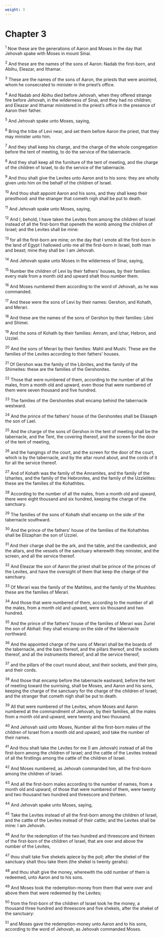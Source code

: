 ```yaml
---
weight: 3
---
```


# Chapter 3

<sup>1</sup> Now these are the generations of Aaron and Moses in the day that Jehovah spake with Moses in mount Sinai. 

<sup>2</sup> And these are the names of the sons of Aaron: Nadab the first-born, and Abihu, Eleazar, and Ithamar. 

<sup>3</sup> These are the names of the sons of Aaron, the priests that were anointed, whom he consecrated to minister in the priest’s office. 

<sup>4</sup> And Nadab and Abihu died before Jehovah, when they offered strange fire before Jehovah, in the wilderness of Sinai, and they had no children; and Eleazar and Ithamar ministered in the priest’s office in the presence of Aaron their father. 

<sup>5</sup> And Jehovah spake unto Moses, saying, 

<sup>6</sup> Bring the tribe of Levi near, and set them before Aaron the priest, that they may minister unto him. 

<sup>7</sup> And they shall keep his charge, and the charge of the whole congregation before the tent of meeting, to do the service of the tabernacle. 

<sup>8</sup> And they shall keep all the furniture of the tent of meeting, and the charge of the children of Israel, to do the service of the tabernacle. 

<sup>9</sup> And thou shalt give the Levites unto Aaron and to his sons: they are wholly given unto him on the behalf of the children of Israel. 

<sup>10</sup> And thou shalt appoint Aaron and his sons, and they shall keep their priesthood: and the stranger that cometh nigh shall be put to death. 

<sup>11</sup> And Jehovah spake unto Moses, saying, 

<sup>12</sup> And I, behold, I have taken the Levites from among the children of Israel instead of all the first-born that openeth the womb among the children of Israel; and the Levites shall be mine: 

<sup>13</sup> for all the first-born are mine; on the day that I smote all the first-born in the land of Egypt I hallowed unto me all the first-born in Israel, both man and beast; mine they shall be: I am Jehovah. 

<sup>14</sup> And Jehovah spake unto Moses in the wilderness of Sinai, saying, 

<sup>15</sup> Number the children of Levi by their fathers’ houses, by their families: every male from a month old and upward shalt thou number them. 

<sup>16</sup> And Moses numbered them according to the word of Jehovah, as he was commanded. 

<sup>17</sup> And these were the sons of Levi by their names: Gershon, and Kohath, and Merari. 

<sup>18</sup> And these are the names of the sons of Gershon by their families: Libni and Shimei. 

<sup>19</sup> And the sons of Kohath by their families: Amram, and Izhar, Hebron, and Uzziel. 

<sup>20</sup> And the sons of Merari by their families: Mahli and Mushi. These are the families of the Levites according to their fathers’ houses. 

<sup>21</sup> Of Gershon was the family of the Libnites, and the family of the Shimeites: these are the families of the Gershonites. 

<sup>22</sup> Those that were numbered of them, according to the number of all the males, from a month old and upward, even those that were numbered of them were seven thousand and five hundred. 

<sup>23</sup> The families of the Gershonites shall encamp behind the tabernacle westward. 

<sup>24</sup> And the prince of the fathers’ house of the Gershonites shall be Eliasaph the son of Lael. 

<sup>25</sup> And the charge of the sons of Gershon in the tent of meeting shall be the tabernacle, and the Tent, the covering thereof, and the screen for the door of the tent of meeting, 

<sup>26</sup> and the hangings of the court, and the screen for the door of the court, which is by the tabernacle, and by the altar round about, and the cords of it for all the service thereof. 

<sup>27</sup> And of Kohath was the family of the Amramites, and the family of the Izharites, and the family of the Hebronites, and the family of the Uzzielites: these are the families of the Kohathites. 

<sup>28</sup> According to the number of all the males, from a month old and upward, there were eight thousand and six hundred, keeping the charge of the sanctuary. 

<sup>29</sup> The families of the sons of Kohath shall encamp on the side of the tabernacle southward. 

<sup>30</sup> And the prince of the fathers’ house of the families of the Kohathites shall be Elizaphan the son of Uzziel. 

<sup>31</sup> And their charge shall be the ark, and the table, and the candlestick, and the altars, and the vessels of the sanctuary wherewith they minister, and the screen, and all the service thereof. 

<sup>32</sup> And Eleazar the son of Aaron the priest shall be prince of the princes of the Levites, and have the oversight of them that keep the charge of the sanctuary. 

<sup>33</sup> Of Merari was the family of the Mahlites, and the family of the Mushites: these are the families of Merari. 

<sup>34</sup> And those that were numbered of them, according to the number of all the males, from a month old and upward, were six thousand and two hundred. 

<sup>35</sup> And the prince of the fathers’ house of the families of Merari was Zuriel the son of Abihail: they shall encamp on the side of the tabernacle northward. 

<sup>36</sup> And the appointed charge of the sons of Merari shall be the boards of the tabernacle, and the bars thereof, and the pillars thereof, and the sockets thereof, and all the instruments thereof, and all the service thereof, 

<sup>37</sup> and the pillars of the court round about, and their sockets, and their pins, and their cords. 

<sup>38</sup> And those that encamp before the tabernacle eastward, before the tent of meeting toward the sunrising, shall be Moses, and Aaron and his sons, keeping the charge of the sanctuary for the charge of the children of Israel; and the stranger that cometh nigh shall be put to death. 

<sup>39</sup> All that were numbered of the Levites, whom Moses and Aaron numbered at the commandment of Jehovah, by their families, all the males from a month old and upward, were twenty and two thousand. 

<sup>40</sup> And Jehovah said unto Moses, Number all the first-born males of the children of Israel from a month old and upward, and take the number of their names. 

<sup>41</sup> And thou shalt take the Levites for me (I am Jehovah) instead of all the first-born among the children of Israel; and the cattle of the Levites instead of all the firstlings among the cattle of the children of Israel. 

<sup>42</sup> And Moses numbered, as Jehovah commanded him, all the first-born among the children of Israel. 

<sup>43</sup> And all the first-born males according to the number of names, from a month old and upward, of those that were numbered of them, were twenty and two thousand two hundred and threescore and thirteen. 

<sup>44</sup> And Jehovah spake unto Moses, saying, 

<sup>45</sup> Take the Levites instead of all the first-born among the children of Israel, and the cattle of the Levites instead of their cattle; and the Levites shall be mine: I am Jehovah. 

<sup>46</sup> And for the redemption of the two hundred and threescore and thirteen of the first-born of the children of Israel, that are over and above the number of the Levites, 

<sup>47</sup> thou shalt take five shekels apiece by the poll; after the shekel of the sanctuary shalt thou take them (the shekel is twenty gerahs): 

<sup>48</sup> and thou shalt give the money, wherewith the odd number of them is redeemed, unto Aaron and to his sons. 

<sup>49</sup> And Moses took the redemption-money from them that were over and above them that were redeemed by the Levites; 

<sup>50</sup> from the first-born of the children of Israel took he the money, a thousand three hundred and threescore and five shekels, after the shekel of the sanctuary: 

<sup>51</sup> and Moses gave the redemption-money unto Aaron and to his sons, according to the word of Jehovah, as Jehovah commanded Moses. 


